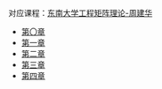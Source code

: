 <!-----
title: 工程矩阵
date: 2021-07-20T22:30:00+08:00
comments: false
----->

对应课程：[东南大学工程矩阵理论-周建华](https://www.bilibili.com/video/BV1Mt411k7Rq)

- [第〇章](matrix-0.html)
- [第一章](matrix-1.html)
- [第二章](matrix-2.html)
- [第三章](matrix-3.html)
- [第四章](matrix-4.html)

